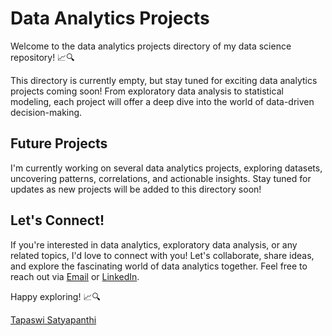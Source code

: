 # Data Analytics Projects

Welcome to the data analytics projects directory of my data science repository! 📈🔍

This directory is currently empty, but stay tuned for exciting data analytics projects coming soon! From exploratory data analysis to statistical modeling, each project will offer a deep dive into the world of data-driven decision-making.

## Future Projects

I'm currently working on several data analytics projects, exploring datasets, uncovering patterns, correlations, and actionable insights. Stay tuned for updates as new projects will be added to this directory soon!

## Let's Connect!

If you're interested in data analytics, exploratory data analysis, or any related topics, I'd love to connect with you! Let's collaborate, share ideas, and explore the fascinating world of data analytics together. Feel free to reach out via [Email](mailto:satyapanthi.t@northeastern.edu) or [LinkedIn](https://www.linkedin.com/in/tapaswi-v-s/).

Happy exploring! 📈🔍

[Tapaswi Satyapanthi](https://www.linkedin.com/in/tapaswi-v-s/)

